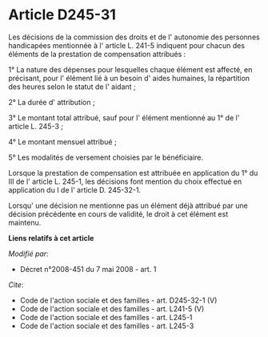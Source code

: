 # Article D245-31

Les décisions de la commission des droits et de l' autonomie des personnes handicapées mentionnée à l' article L. 241-5
indiquent pour chacun des éléments de la prestation de compensation attribués : 

1° La nature des dépenses pour lesquelles chaque élément est affecté, en précisant, pour l' élément lié à un besoin d' aides
humaines, la répartition des heures selon le statut de l' aidant ; 

2° La durée d' attribution ; 

3° Le montant total attribué, sauf pour l' élément mentionné au 1° de l' article L. 245-3 ; 

4° Le montant mensuel attribué ; 

5° Les modalités de versement choisies par le bénéficiaire. 

Lorsque la prestation de compensation est attribuée en application du 1° du III de l' article L. 245-1, les décisions font
mention du choix effectué en application du I de l' article D. 245-32-1. 

Lorsqu' une décision ne mentionne pas un élément déjà attribué par une décision précédente en cours de validité, le droit à
cet élément est maintenu.

**Liens relatifs à cet article**

_Modifié par_:

  - Décret n°2008-451 du 7 mai 2008 - art. 1

_Cite_:

  - Code de l'action sociale et des familles - art. D245-32-1 (V)
  - Code de l'action sociale et des familles - art. L241-5 (V)
  - Code de l'action sociale et des familles - art. L245-1
  - Code de l'action sociale et des familles - art. L245-3
